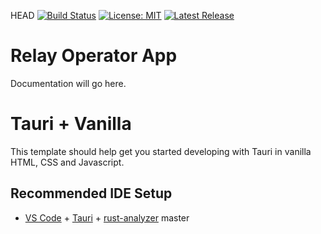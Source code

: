HEAD
[![Build Status](https://github.com/PrivacyLion/relay-operator-app/actions/workflows/build.yml/badge.svg)](https://github.com/PrivacyLion/relay-operator-app/actions/workflows/build.yml)
[![License: MIT](https://img.shields.io/github/license/PrivacyLion/relay-operator-app)](LICENSE)
[![Latest Release](https://img.shields.io/github/v/release/PrivacyLion/relay-operator-app)](https://github.com/PrivacyLion/relay-operator-app/releases/latest)

# Relay Operator App

Documentation will go here.

# Tauri + Vanilla

This template should help get you started developing with Tauri in vanilla HTML, CSS and Javascript.

## Recommended IDE Setup

- [VS Code](https://code.visualstudio.com/) + [Tauri](https://marketplace.visualstudio.com/items?itemName=tauri-apps.tauri-vscode) + [rust-analyzer](https://marketplace.visualstudio.com/items?itemName=rust-lang.rust-analyzer)
master

